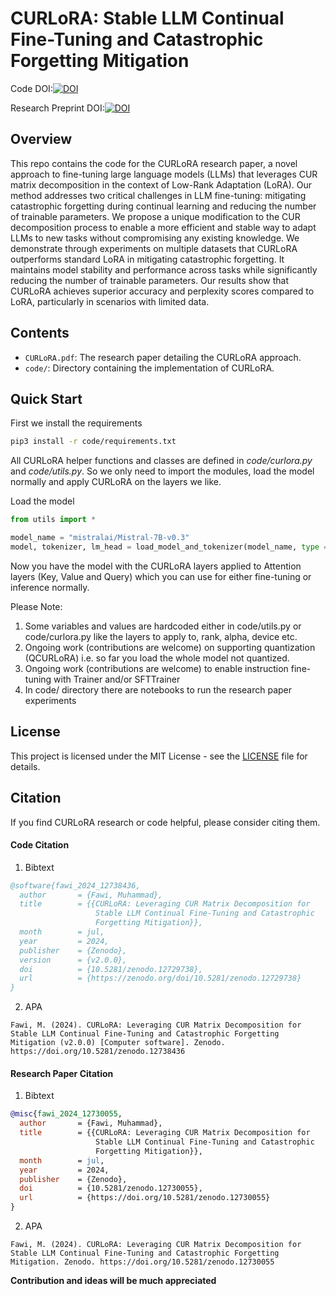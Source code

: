 # CURLoRA: Stable LLM Continual Fine-Tuning and Catastrophic Forgetting Mitigation
Code DOI:[![DOI](https://zenodo.org/badge/827041462.svg)](https://zenodo.org/doi/10.5281/zenodo.12729738)

Research Preprint DOI:[![DOI](https://zenodo.org/badge/DOI/10.5281/zenodo.12790229.svg)](https://doi.org/10.5281/zenodo.12790229)

## Overview
This repo contains the code for the CURLoRA research paper, a novel approach to fine-tuning large language models (LLMs) that leverages CUR matrix decomposition in the context of Low-Rank Adaptation (LoRA). Our method addresses two critical challenges in LLM fine-tuning: mitigating catastrophic forgetting during continual learning and reducing the number of trainable parameters. We propose a unique modification to the CUR decomposition process to enable a more efficient and stable way to adapt LLMs to new tasks without compromising any existing knowledge.  We demonstrate through experiments on multiple datasets that CURLoRA outperforms standard LoRA in mitigating catastrophic forgetting. It maintains model stability and performance across tasks while significantly reducing the number of trainable parameters. Our results show that CURLoRA achieves superior accuracy and perplexity scores compared to LoRA, particularly in scenarios with limited data.

## Contents
- `CURLoRA.pdf`: The research paper detailing the CURLoRA approach.
- `code/`: Directory containing the implementation of CURLoRA.

## Quick Start
First we install the requirements
```bash
pip3 install -r code/requirements.txt
```

All CURLoRA helper functions and classes are defined in *code/curlora.py* and *code/utils.py*. So we only need to import the modules, load the model normally and apply CURLoRA on the layers we like.

Load the model
```python
from utils import *

model_name = "mistralai/Mistral-7B-v0.3"
model, tokenizer, lm_head = load_model_and_tokenizer(model_name, type = "curlora")
```
Now you have the model with the CURLoRA layers applied to Attention layers (Key, Value and Query) which you can use for either fine-tuning or inference normally.

Please Note:
1. Some variables and values are hardcoded either in code/utils.py or code/curlora.py like the layers to apply to, rank, alpha, device etc.
2. Ongoing work (contributions are welcome) on supporting quantization (QCURLoRA) i.e. so far you load the whole model not quantized.
3. Ongoing work (contributions are welcome) to enable instruction fine-tuning with Trainer and/or SFTTrainer
4. In code/ directory there are notebooks to run the research paper experiments

## License
This project is licensed under the MIT License - see the [LICENSE](https://github.com/MNoorFawi/curlora/blob/main/LICENSE) file for details.

## Citation
If you find CURLoRA research or code helpful, please consider citing them.

#### Code Citation

1. Bibtext
```bibtex
@software{fawi_2024_12738436,
  author       = {Fawi, Muhammad},
  title        = {{CURLoRA: Leveraging CUR Matrix Decomposition for 
                   Stable LLM Continual Fine-Tuning and Catastrophic
                   Forgetting Mitigation}},
  month        = jul,
  year         = 2024,
  publisher    = {Zenodo},
  version      = {v2.0.0},
  doi          = {10.5281/zenodo.12729738},
  url          = {https://zenodo.org/doi/10.5281/zenodo.12729738}
}
```

2. APA
```text
Fawi, M. (2024). CURLoRA: Leveraging CUR Matrix Decomposition for Stable LLM Continual Fine-Tuning and Catastrophic Forgetting Mitigation (v2.0.0) [Computer software]. Zenodo. https://doi.org/10.5281/zenodo.12738436
```

#### Research Paper Citation

1. Bibtext
```bibtex
@misc{fawi_2024_12730055,
  author       = {Fawi, Muhammad},
  title        = {{CURLoRA: Leveraging CUR Matrix Decomposition for 
                   Stable LLM Continual Fine-Tuning and Catastrophic
                   Forgetting Mitigation}},
  month        = jul,
  year         = 2024,
  publisher    = {Zenodo},
  doi          = {10.5281/zenodo.12730055},
  url          = {https://doi.org/10.5281/zenodo.12730055}
}
```

2. APA
```text
Fawi, M. (2024). CURLoRA: Leveraging CUR Matrix Decomposition for Stable LLM Continual Fine-Tuning and Catastrophic Forgetting Mitigation. Zenodo. https://doi.org/10.5281/zenodo.12730055
```

**Contribution and ideas will be much appreciated**
